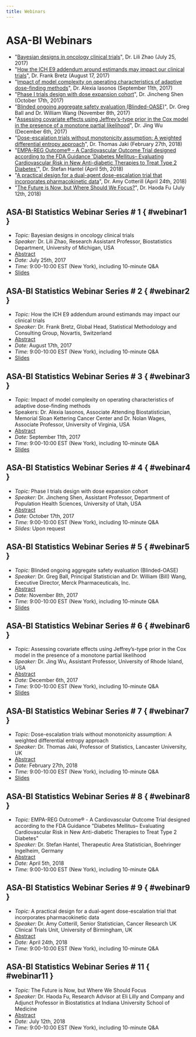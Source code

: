 ```yaml
---
title: Webinars
---
```


# ASA-BI Webinars

* "[Bayesian designs in oncology clinical trials](#webinar1)",
  Dr. Lili Zhao (July 25, 2017)
* "[How the ICH E9 addendum around estimands may impact our clinical
  trials](#webinar2)", Dr. Frank Bretz (August 17, 2017)
* "[Impact of model complexity on operating characteristics of
  adaptive dose-finding methods](#webinar3)", Dr. Alexia Iasonos
  (September 11th, 2017)
* "[Phase I trials design with dose expansion cohort](#webinar4)",
  Dr. Jincheng Shen (October 17th, 2017)
* "[Blinded ongoing aggregate safety evaluation
  (Blinded-OASE)](#webinar5)", Dr. Greg Ball and Dr. William Wang
  (November 8th, 2017)
* "[Assessing covariate effects using Jeffrey’s-type prior in the Cox
  model in the presence of a monotone partial likelihood](#webinar6)",
  Dr. Jing Wu (December 6th, 2017)
* "[Dose-escalation trials without monotonicity assumption: A weighted
  differential entropy approach](#webinar7)", Dr. Thomas Jaki
  (February 27th, 2018)
* "[EMPA-REG Outcome® - A Cardiovascular Outcome Trial designed
  according to the FDA Guidance 'Diabetes Mellitus– Evaluating
  Cardiovascular Risk in New Anti-diabetic Therapies to Treat Type 2
  Diabetes'](#webinar8)", Dr. Stefan Hantel (April 5th, 2018)
* "[A practical design for a dual-agent dose-escalation trial that
  incorporates pharmacokinetic data](#webinar9)", Dr. Amy Cotterill
  (April 24th, 2018)
* "[The Future is Now, but Where Should We Focus?](#webinar11)",
  Dr. Haoda Fu (July 12th, 2018)

## ASA-BI Statistics Webinar Series # 1 { #webinar1 }

* *Topic:* Bayesian designs in oncology clinical trials
* *Speaker:* Dr. Lili Zhao, Research Assistant Professor, Biostatistics Department, University of Michigan, USA
* [Abstract](media/webinars-asa-bi/Webinar-series-flyer---1---Lili-Zhao.pdf)
* *Date:* July 25th, 2017
* *Time:* 9:00-10:00 EST (New York), including 10-minute Q&A
* [Slides](media/webinars-asa-bi/presentation-webinar1-Lili-Zhao.pdf)

## ASA-BI Statistics Webinar Series # 2 { #webinar2 }
* *Topic:* How the ICH E9 addendum around estimands may impact our clinical trials
* *Speaker:* Dr. Frank Bretz, Global Head, Statistical Methodology and Consulting Group, Novartis, Switzerland 
* [Abstract](media/webinars-asa-bi/Webinar-series-flyer---2---Frank-Bretz.pdf)
* *Date:* August 17th, 2017
* *Time:* 9:00-10:00 EST (New York), including 10-minute Q&A
* [Slides](media/webinars-asa-bi/presentation-webinar2-Frank-Bretz.pdf)

## ASA-BI Statistics Webinar Series # 3 { #webinar3 }
* *Topic:* Impact of model complexity on operating characteristics of adaptive dose-finding methods
* Speakers: Dr. Alexia Iasonos, Associate Attending Biostatistician, Memorial Sloan Kettering Cancer Center and Dr. Nolan Wages, Associate Professor, University of Virginia, USA
* [Abstract](media/webinars-asa-bi/Webinar-series-flyer---3---Alexia-Iasonos---Nolan-Wages.pdf)
* *Date:* September 11th, 2017
* *Time:* 9:00-10:00 EST (New York), including 10-minute Q&A
* [Slides](media/webinars-asa-bi/presentation-webinar3-Alxia-Iasonos-and-Nolan-Wages.pdf)

## ASA-BI Statistics Webinar Series # 4 { #webinar4 }
* *Topic:* Phase I trials design with dose expansion cohort
* *Speaker:* Dr. Jincheng Shen, Assistant Professor, Department of Population Health Sciences, University of Utah, USA
* [Abstract](media/webinars-asa-bi/Webinar-series-flyer---4---Jincheng-Shen.pdf)
* *Date:* October 17th, 2017
* *Time:* 9:00-10:00 EST (New York), including 10-minute Q&A
* *Slides:* Upon request

## ASA-BI Statistics Webinar Series # 5 { #webinar5 }
* *Topic:* Blinded ongoing aggregate safety evaluation (Blinded-OASE) 
* *Speaker:* Dr. Greg Ball, Principal Statistician and Dr. William (Bill) Wang, Executive Director, Merck Pharmaceuticals, Inc.  
* [Abstract](media/webinars-asa-bi/Webinar-series-flyer---5---Greg-Ball---William-Wang.pdf)
* *Date:* November 8th, 2017
* *Time:* 9:00-10:00 EST (New York), including 10-minute Q&A
* [Slides](media/webinars-asa-bi/presentation-webinar5-Greg-Ball-and-William-Wang.pdf)

## ASA-BI Statistics Webinar Series # 6 { #webinar6 }
* *Topic:* Assessing covariate effects using Jeffrey’s-type prior in the Cox model in the presence of a monotone partial likelihood
* *Speaker:* Dr. Jing Wu, Assistant Professor, University of Rhode Island, USA
* [Abstract](media/webinars-asa-bi/Webinar-series-flyer---6---Jing-Wu.pdf)
* *Date:* December 6th, 2017
* *Time:* 9:00-10:00 EST (New York), including 10-minute Q&A
*  [Slides](media/webinars-asa-bi/presentation-webinar6-Jing-Wu.pdf)

## ASA-BI Statistics Webinar Series # 7 { #webinar7 }
* *Topic:* Dose-escalation trials without monotonicity assumption: A weighted differential entropy approach
* *Speaker:* Dr. Thomas Jaki, Professor of Statistics, Lancaster
  University, UK
* [Abstract](media/webinars-asa-bi/Webinar-series-flyer---7---Thomas-Jaki.pdf)
* *Date:* February 27th, 2018
* *Time:* 9:00-10:00 EST (New York), including 10-minute Q&A
*  [Slides](media/webinars-asa-bi/presentation-webinar7-Thomas-Jaki.pdf)

## ASA-BI Statistics Webinar Series # 8 { #webinar8 }
* *Topic:* EMPA-REG Outcome® - A Cardiovascular Outcome Trial designed according to the FDA Guidance "Diabetes Mellitus– Evaluating Cardiovascular Risk in New Anti-diabetic Therapies to Treat Type 2 Diabetes"
* *Speaker:* Dr. Stefan Hantel, Therapeutic Area Statistician, Boehringer Ingelheim, Germany
* [Abstract](media/webinars-asa-bi/Webinar-series-flyer---8---Stefan-Hantel.pdf)
* *Date:* April 5th, 2018
* *Time:* 9:00-10:00 EST (New York), including 10-minute Q&A

## ASA-BI Statistics Webinar Series # 9 { #webinar9 }
* *Topic:* A practical design for a dual-agent dose-escalation trial that incorporates pharmacokinetic data
* *Speaker:* Dr. Amy Cotterill, Senior Statistician, Cancer Research UK Clinical Trials Unit, University of Birmingham, UK
* [Abstract](media/webinars-asa-bi/Webinar-series-flyer---9---AmyCotterill.pdf)
* *Date:* April 24th, 2018
* *Time:* 9:00-10:00 EST (New York), including 10-minute Q&A

## ASA-BI Statistics Webinar Series # 11 { #webinar11 }
* *Topic:* The Future is Now, but Where We Should Focus
* *Speaker:* Dr. Haoda Fu,  Research Advisor at Eli Lilly and Company and Adjunct Professor in Biostatistics at Indiana University School of Medicine
* [Abstract](media/webinars-asa-bi/Webinar-series-flyer---11---HaodaFu.pdf)
* *Date:* July 12th, 2018
* *Time:* 9:00-10:00 EST (New York), including 10-minute Q&A

